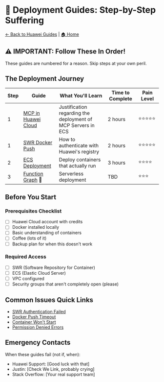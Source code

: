 # 🚢 Deployment Guides: Step-by-Step Suffering

[← Back to Huawei Guides](../) | [🏠 Home](../../)

## ⚠️ IMPORTANT: Follow These In Order!

These guides are numbered for a reason. Skip steps at your own peril.

## The Deployment Journey

| Step | Guide | What You'll Learn | Time to Complete | Pain Level |
|------|-------|-------------------|------------------|------------|
| 1 | [MCP in Huawei Cloud](./00-prereq-mcp-in-huawei-cloud.md) | Justification regarding the deployment of MCP Servers in ECS | 2 hours | ⭐⭐⭐⭐⭐ |
| 1 | [SWR Docker Push](./01-swr-docker-push.md) | How to authenticate with Huawei's registry | 2 hours | ⭐⭐⭐⭐⭐ |
| 2 | [ECS Deployment](./02-ecs-deployment.md) | Deploy containers that actually run | 3 hours | ⭐⭐⭐⭐ |
| 3 | [Function Graph](./03-function-graph-deploy.md) 🚧 | Serverless deployment | TBD | ⭐⭐⭐ |

## Before You Start

### Prerequisites Checklist
- [ ] Huawei Cloud account with credits
- [ ] Docker installed locally
- [ ] Basic understanding of containers
- [ ] Coffee (lots of it)
- [ ] Backup plan for when this doesn't work

### Required Access
- [ ] SWR (Software Repository for Container)
- [ ] ECS (Elastic Cloud Server)
- [ ] VPC configured
- [ ] Security groups that aren't completely open (please)

## Common Issues Quick Links

- [SWR Authentication Failed](./01-swr-docker-push.md#authentication-nightmare)
- [Docker Push Timeout](./01-swr-docker-push.md#the-push-where-dreams-go-to-die-slowly)
- [Container Won't Start](./02-ecs-deployment.md#container-wont-start-surprise)
- [Permission Denied Errors](./02-ecs-deployment.md#the-permission-wars)

## Emergency Contacts

When these guides fail (not if, when):
- Huawei Support: [Good luck with that]
- Justin: [Check We Link, probably crying]
- Stack Overflow: [Your real support team]